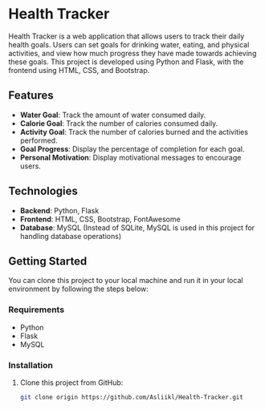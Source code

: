 # Health Tracker

Health Tracker is a web application that allows users to track their daily health goals. Users can set goals for drinking water, eating, and physical activities, and view how much progress they have made towards achieving these goals. This project is developed using Python and Flask, with the frontend using HTML, CSS, and Bootstrap.

## Features

- **Water Goal**: Track the amount of water consumed daily.
- **Calorie Goal**: Track the number of calories consumed daily.
- **Activity Goal**: Track the number of calories burned and the activities performed.
- **Goal Progress**: Display the percentage of completion for each goal.
- **Personal Motivation**: Display motivational messages to encourage users.

## Technologies

- **Backend**: Python, Flask
- **Frontend**: HTML, CSS, Bootstrap, FontAwesome
- **Database**: MySQL (Instead of SQLite, MySQL is used in this project for handling database operations)

## Getting Started

You can clone this project to your local machine and run it in your local environment by following the steps below:

### Requirements

- Python
- Flask
- MySQL

### Installation

1. Clone this project from GitHub:

   ```bash
   git clone origin https://github.com/Asliikl/Health-Tracker.git
